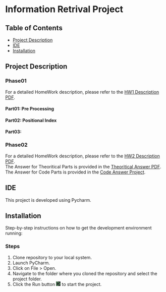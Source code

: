 # Information Retrival Project

## Table of Contents
- [Project Description](#project-description)
- [IDE](#ide)
- [Installation](#installation)

## Project Description

### Phase01
For a detailed HomeWork description, please refer to the [HW1 Description PDF](./HW1/HW1.pdf). 

#### Part01: Pre Processing


#### Part02: Positional Index


#### Part03: 

### Phase02
For a detailed HomeWork description, please refer to the [HW2 Description PDF](./HW2/HW2.pdf). <br />
The Answer for Theoritical Parts is provided in the [Theoritical Answer PDF](./HW2/HW2_9931061.pdf). <br />
The Answer for Code Parts is provided in the [Code Answer Project](./HW2/SignalHW2).

## IDE
This project is developed using Pycharm.

## Installation
Step-by-step instructions on how to get the development environment running:

### Steps
1. Clone repository to your local system.
2. Launch PyCharm.
3. Click on File > Open.
4. Navigate to the folder where you cloned the repository and select the project folder.
5. Click the Run button ![Run Image](./Pycharm_Run.PNG) to start the project.

